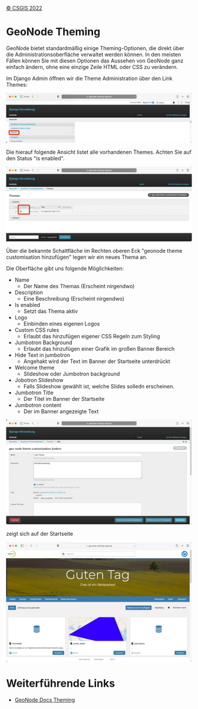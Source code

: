 <!-- the Menu -->
<link rel="stylesheet" media="all" href="../styles.css" />
<div id="logo"><a href="https://csgis.de">© CSGIS 2022</a></div>
<div id="menu"></div>
<div id="jumpMenu"></div>
<script src="../menu.js"></script>
<script src="../jumpmenu.js"></script>
<!-- the Menu -->


# GeoNode Theming

GeoNode bietet standardmäßig einige Theming-Optionen, die direkt über die Administrationsoberfläche verwaltet werden können. In den meisten Fällen können Sie mit diesen Optionen das Aussehen von GeoNode ganz einfach ändern, ohne eine einzige Zeile HTML oder CSS zu verändern.

Im Django Admin öffnen wir die Theme Administration über den Link Themes:

![Theme link](images/django_theme.jpeg)

Die hierauf folgende Ansicht listet alle vorhandenen Themes. Achten Sie auf den Status "is enabled".

![Theme aktiviert / nicht aktiviert](images/django_theme_enabled.jpeg)

Über die bekannte Schaltfläche im Rechten oberen Eck "geonode theme customisation hinzufügen" legen wir ein neues Thema an.

Die Oberfläche gibt uns folgende Möglichkeiten:

- Name
  - Der Name des Themas (Erscheint nirgendwo)
- Description
  - Eine Beschreibung (Erscheint nirgendwo)
-  Is enabled
   -  Setzt das Thema aktiv
- Logo
  - Einbinden eines eigenen Logos
- Custom CSS rules
  - Erlaubt das hinzufügen eigener CSS Regeln zum Styling
- Jumbotron Background
  - Erlaubt das hinzufügen einer Grafik im großen Banner Bereich
- Hide Text in jumbotron
  - Angehakt wird der Text im Banner der Startseite unterdrückt
-  Welcome theme
   -  Slideshow oder Jumbotron background
-  Jobotron Slideshow
   -  Falls Slideshow gewählt ist, welche Slides solledn erscheinen.
- Jumbotron Title
  - Der Titel im Banner der Startseite
- Jumbotron content
  - Der im Banner angezeigte Text

![Theme Formular](images/django_theme_form.jpeg)

zeigt sich auf der Startseite

![Theme ist sichtbar](images/theming.jpeg)

# Weiterführende Links

- [GeoNode Docs Theming](https://docs.geonode.org/en/master/admin/admin_panel/index.html#simple-theming)